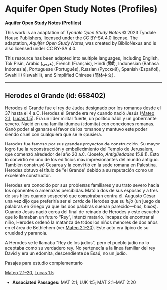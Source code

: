 # Aquifer Open Study Notes (Profiles)

**Aquifer Open Study Notes (Profiles)**

This work is an adaptation of *Tyndale Open Study Notes* © 2023 Tyndale House Publishers, licensed under the CC BY\-SA 4\.0 license. The adaptation, *Aquifer Open Study Notes*, was created by BiblioNexus and is also licensed under CC BY\-SA 4\.0\.

This resource has been adapted into multiple languages, including English, Tok Pisin, Arabic (عربي), French (Français), Hindi (हिंदी), Indonesian (Bahasa Indonesia), Portuguese (Português), Russian (Русский), Spanish (Español), Swahili (Kiswahili), and Simplified Chinese (简体中文).



--------------------------------

## Herodes el Grande (id: 658402)

Herodes el Grande fue el rey de Judea designado por los romanos desde el 37 hasta el 4 a.C. Herodes el Grande era rey cuando nació Jesús ([Mateo 2\.1,](https://ref.ly/Matt2:1) [Lucas 1\.5](https://ref.ly/Luke1:5)). Era un líder militar fuerte, un político hábil y un gobernante severo. Nació en una familia idumea (edomita) con conexiones romanas. Ganó poder al ganarse el favor de los romanos y mantuvo este poder siendo cruel con cualquiera que se le opusiera.

Herodes fue famoso por sus grandes proyectos de construcción. Su mayor logro fue la reconstrucción y embellecimiento del Templo de Jerusalem, que comenzó alrededor del año 20 a.C. (Josefo, *Antigüedades* 15\.8\.1\). Esto lo convirtió en uno de los edificios más impresionantes del mundo antiguo. También construyó Cesarea y la convirtió en la sede romana en Palestina. Herodes obtuvo el título de "el Grande" debido a su reputación como un excelente constructor.

Herodes era conocido por sus problemas familiares y su trato severo hacia los oponentes o amenazas percibidas. Mató a dos de sus esposas y a tres de sus hijos cuando sospechó que conspiraban contra él. Augusto César una vez dijo que preferiría ser el *cerdo* de Herodes que su *hijo* (un juego de palabras en Griego ya que las dos palabras suenan parecido—*hus*, *huios*). Cuando Jesús nació cerca del final del reinado de Herodes y este escuchó que lo llamaban un futuro “Rey”, intentó matarlo. Incapaz de encontrar al niño, Herodes ordenó la matanza de todos los niños menores de dos años en el área de Bethlehem (ver [Mateo 2\.1–20](https://ref.ly/Matt2:1-Matt2:20)). Este acto era típico de su crueldad y paranoia.

A Herodes se le llamaba "Rey de los judíos", pero el pueblo judío no lo aceptaba como su verdadero rey. No pertenecía a la línea familiar del rey David y era un edomita, descendiente de Esaú, no un judío.

Pasajes para estudio complementario

[Mateo 2\.1–20,](https://ref.ly/Matt2:1-Matt2:20) [Lucas 1\.5](https://ref.ly/Luke1:5)

* **Associated Passages:** MAT 2:1; LUK 1:5; MAT 2:1–MAT 2:20


